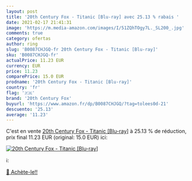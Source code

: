 ```yaml
---
layout: post
title: '20th Century Fox - Titanic [Blu-ray] avec 25.13 % rabais '
date: 2021-02-17 21:41:31
image: 'https://m.media-amazon.com/images/I/51ZQhTOgy7L._SL200_.jpg'
comments: true
category: ofertas
author: ring
slug: 'B0087CHJGQ-fr 20th Century Fox - Titanic [Blu-ray]'
sku: 'B0087CHJGQ-fr'
actualPrice: 11.23 EUR
currency: EUR
price: 11.23
comparePrice: 15.0 EUR
prodname: '20th Century Fox - Titanic [Blu-ray]'
country: 'fr'
flag: '🇫🇷'
brand: '20th Century Fox'
buyurl: 'https://www.amazon.fr/dp/B0087CHJGQ/?tag=tolees0d-21'
descuento: '25.13'
average: '11.23'
---
```


C'est en vente [20th Century Fox - Titanic [Blu-ray]](https://www.amazon.fr/dp/B0087CHJGQ/?tag=tolees0d-21)  à  25.13 % de réduction, prix final  11.23 EUR (original: 15.0 EUR) ici:

[![20th Century Fox - Titanic [Blu-ray]](https://m.media-amazon.com/images/I/51ZQhTOgy7L._SL200_.jpg)](https://www.amazon.fr/dp/B0087CHJGQ/?tag=tolees0d-21)

ℹ️:


[🛒 Achète-le!!](https://www.amazon.fr/dp/B0087CHJGQ/?tag=tolees0d-21)
